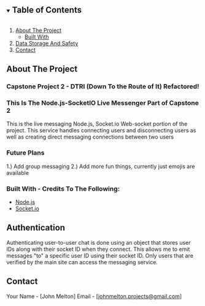 <!-- TABLE OF CONTENTS -->
<details open="open">
  <summary><h2 style="display: inline-block">Table of Contents</h2></summary>
  <ol>
    <li>
      <a href="#about-the-project">About The Project</a>
      <ul>
        <li><a href="#built-with">Built With</a></li>
      </ul>
    </li>
    <li><a href="#data-storage-and-safety">Data Storage And Safety</a></li>
    <li><a href="#contact">Contact</a></li>
  </ol>
</details>



<!-- ABOUT THE PROJECT -->
## About The Project

### Capstone Project 2 - DTRI (Down To the Route of It) Refactored!
### This Is The Node.js-SocketIO Live Messenger Part of Capstone 2

This is the live messaging Node.js, Socket.io Web-socket portion of the project.
This service handles connecting users and disconnecting users as well as creating direct messaging connections between two users

### Future Plans
1.) Add group messaging 
2.) Add more fun things, currently just emojis are available

### Built With - Credits To The Following:

* [Node.js](https://nodejs.org/en/)
* [Socket.io](https://socket.io/)


<!-- DATA STORAGE AND SAFETY -->
## Authentication

 Authenticating user-to-user chat is done using an object that stores user IDs along with their socket ID when they connect.
 This allows me to emit messages "to" a specific user ID using their socket ID.
 Only users that are verified by the main site can access the messaging service.


<!-- CONTACT -->
## Contact

Your Name - [John Melton]
Email - [johnmelton.projects@gmail.com]









